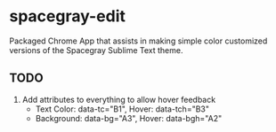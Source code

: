 spacegray-edit
==============

Packaged Chrome App that assists in making simple color customized versions of the Spacegray Sublime Text theme.

## TODO

1. Add attributes to everything to allow hover feedback
	- Text Color: data-tc="B1", Hover: data-tch="B3"
	- Background: data-bg="A3", Hover: data-bgh="A2"
